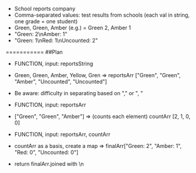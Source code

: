 - School reports company
- Comma-separated values: test results from schools (each val in string, one grade = one student)
- Green, Green, Amber (e.g.) = Green 2, Amber 1
- "Green: 2\nAmber: 1"
- "Green: 1\nRed: 1\nUncounted: 2"

===========
##Plan

- FUNCTION, input: reportsString
- Green, Green, Amber, Yellow, Gren => reportsArr ["Green", "Green", "Amber", "Uncounted", "Uncounted"]
- Be aware: difficulty in separating based on "," or ", "

- FUNCTION, input: reportsArr
- ["Green", "Green", "Amber"] => (counts each element) countArr [2, 1, 0, 0]

- FUNCTION, input: reportsArr, countArr
- countArr as a basis, create a map => finalArr["Green: 2", "Amber: 1", "Red: 0", "Uncounted: 0"]
- return finalArr.joined with \n
